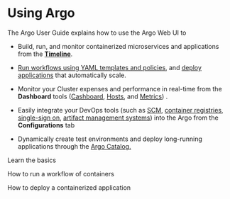# Using <span class="GeneralApplatix Platform Name">Argo</span>

The <span class="GeneralApplatix User Guide">Argo User Guide</span> explains how to use the <span class="GeneralApplatix Cluster Console">Argo Web UI</span> to

*   Build, run, and monitor containerized microservices and applications from the [**Timeline**](#/docs;doc=%2Fuser_guide%2Ftimeline%2Fusing_the_timeline_notused.md).
*   [Run workflows using <span class="GeneralYAML template">YAML template</span>s and policies](#/docs;doc=%2Fuser_guide%2Ftimeline%2Fusing_the_timeline_notused.md), and [deploy applications](#/docs;doc=%2Fuser_guide%2Fapplications%2Fdeployments_notused.md) that automatically scale.
*   Monitor your Cluster expenses and performance in real-time from the **Dashboard** tools ([Cashboard](#/docs;doc=%2Fuser_guide%2Fdashboards%2Fcashboard.md), [Hosts](#/docs;doc=%2Fuser_guide%2Fdashboards%2Fhosts.md), and [Metrics](#/docs;doc=%2Fuser_guide%2Fdashboards%2Fmetrics.md)) .

*   Easily integrate your DevOps tools (such as [SCM](#/docs;doc=%2Fuser_guide%2Fconfigapplatixcluster%2Fconnectscm.md), [container registries](#/docs;doc=%2Fuser_guide%2Fconfigapplatixcluster%2Fconnectdockerhub-registry.md), [single-sign on](#/docs;doc=%2Fuser_guide%2Fconfigapplatixcluster%2Fsetupsso.md), [artifact management systems](#/docs;doc=%2Fuser_guide%2Fconfigapplatixcluster%2Fconnectartifactrepo.md)) into the <span class="GeneralApplatix System">Argo</span> from the **Configurations** tab
*   Dynamically create test environments and deploy long-running applications through the [<span class="GeneralApplatix Catalog">Argo Catalog</span>.](#/docs;doc=%2Fuser_guide%2Fcatalog%2Fdeploycatalogapp.md)

Learn the basics

How to run a workflow of containers

How to deploy a containerized application